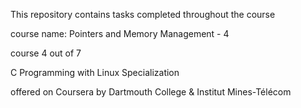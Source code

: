 This repository contains tasks completed throughout the course

course name: Pointers and Memory Management - 4

course 4 out of 7

C Programming with Linux Specialization

offered on Coursera by Dartmouth College & Institut Mines-Télécom
 

